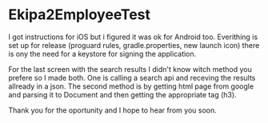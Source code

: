 # Ekipa2EmployeeTest
I got instructions for iOS but i figured it was ok for Android too. Everithing is set up for release (proguard rules, gradle.properties, new launch icon) there is ony the need for a keystore for signing the application.

For the last screen with the search results I didn't know witch method you prefere so I made both. One is calling a search api and receving the results allready in a json. The second method is by getting html page from google and parsing it to Document and then getting the appropriate tag (h3).

Thank you for the oportunity and I hope to hear from you soon.
